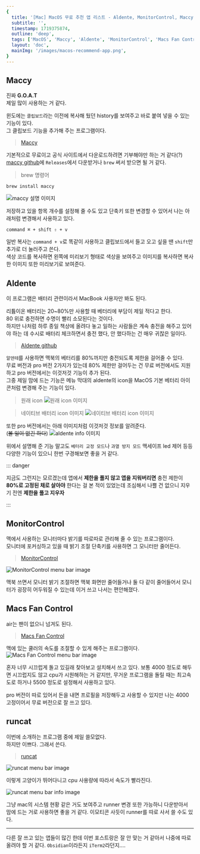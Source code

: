 ```yaml
---
{
  title: '[Mac] MacOS 무료 추천 앱 리스트 - Aldente, MonitorControl, Maccy, Mac Fan Control, runcat',
  subtitle: '',
  timestamp: 1719375874,
  outline: 'deep',
  tags: ['MacOS', 'Maccy', 'Aldente', 'MonitorControl', 'Macs Fan Control', 'runcat'],
  layout: 'doc',
  mainImg: '/images/macos-recommend-app.png',
}
---
```


## Maccy

진짜 **G.O.A.T**   
제일 많이 사용하는 거 같다.

윈도에는 `클립보드`라는 이전에 복사해 뒀던 history를 보여주고 바로 붙여 넣을 수 있는 기능이 있다.   
그 클립보드 기능을 추가해 주는 프로그램이다.

> [Maccy](https://maccy.app)

기본적으로 무료이고 공식 사이트에서 다운로드하려면 기부해야만 하는 거 같다(?)   
[maccy github](https://github.com/p0deje/Maccy)에 `Releases`에서 다운받거나 `brew` 써서 받으면 될 거 같다.

> brew 명령어
```
brew install maccy
```

![maccy 설명 이미지](/images/macos-recommend-app/maccy-1.png)

저장하고 있을 항목 개수를 설정해 줄 수도 있고 단축키 또한 변경할 수 있어서 나는 아래처럼 변경해서 사용하고 있다.

```
command ⌘ + shift ⇧ + v
```

일반 복사는 `command + v`로 똑같이 사용하고 클립보드에서 들고 오고 싶을 땐 `shift`만 추가로 더 눌러주고 쓴다.   
색상 코드를 복사하면 왼쪽에 미리보기 형태로 색상을 보여주고 이미지를 복사하면 복사한 이미지 또한 미리보기로 보여준다.


## Aldente

이 프로그램은 배터리 관련이라서 MacBook 사용자만 봐도 된다.

리튬이온 배터리는 20~80%만 사용할 때 베터리에 부담이 제일 적다고 한다.   
80 위로 충전하면 수명이 빨리 소모된다는 것이다.   
하지만 나처럼 하루 종일 책상에 올려다 놓고 일하는 사람들은 계속 충전을 해주고 있어야 하는 데 수시로 배터리 체크하면서 충전 했다, 안 했다하는 건 매우 귀찮은 일이다.

> [Aldente github](https://apphousekitchen.com/)

`알덴테`를 사용하면 맥북의 베터리를 80%까지만 충전되도록 제한을 걸어줄 수 있다.   
무료 버전과 pro 버전 2가지가 있는데 80% 제한만 걸어두는 건 무료 버전에서도 지원하고 pro 버전에서는 이것저것 기능이 추가 된다.   
그중 제일 맘에 드는 기능은 메뉴 막대의 aldente의 icon을 MacOS 기본 베터리 아이콘처럼 변경해 주는 기능이 있다.

> 원래 icon
![원래 icon 이미지](/images/macos-recommend-app/aldente-1.png)

> 네이티브 배터리 icon 이미지
![네이티브 배터리 icon 이미지](/images/macos-recommend-app/aldente-2.png)

또한 pro 버전에서는 아래 이미지처럼 이것저것 정보를 알려준다.   
(~~볼 일이 없긴 하다~~)
![aldente info 이미지](/images/macos-recommend-app/aldente-3.png)

위에서 설명해 준 기능 말고도 `베터리 교정 모드`나 `과열 방지 모드` 맥세이프 led 제어 등등 다양한 기능이 있으니 한번 구경해보면 좋을 거 같다.

::: danger

지금도 그런지는 모르겠는데 앱에서 **제한을 풀지 않고 앱을 지워버리면** 충전 제한이 **80%로 고정된 채로 살아야** 한다는 걸 본 적이 있었는데 조심해서 나쁠 건 없으니 지우기 전엔 **제한을 풀고 지우자**

:::

## MonitorControl

맥에서 사용하는 모니터마다 밝기를 따로따로 관리해 줄 수 있는 프로그램이다.   
모니터에 포커싱하고 있을 때 밝기 조절 단축키를 사용하면 그 모니터만 줄어든다.

> [MonitorControl](https://github.com/MonitorControl/MonitorControl)

![MonitorControl menu bar image](/images/macos-recommend-app/monitor-control-1.png)

맥북 쓰면서 모니터 밝기 조절하면 맥북 화면만 줄어들거나 둘 다 같이 줄어들어서 모니터가 굉장히 어두워질 수 있는데 이거 쓰고 나서는 편안해졌다.

## Macs Fan Control

air는 팬이 없으니 넘겨도 된다.

> [Macs Fan Control](https://crystalidea.com/macs-fan-control)

맥에 있는 쿨러의 속도를 조절할 수 있게 해주는 프로그램이다.
![Macs Fan Control menu bar image](/images/macos-recommend-app/macs-fan-control-1.png)

혼자 너무 시끄럽게 돌고 있길래 찾아보고 설치해서 쓰고 있다.
보통 4000 정도로 해두면 시끄럽지도 않고 cpu가 시원해하는 거 같지만, 무거운 프로그램을 돌릴 때는 최고속도로 하거나 5500 정도로 설정해서 사용하고 있다.

pro 버전이 따로 있어서 돈을 내면 프로필을 저장해두고 사용할 수 있지만 나는 4000 고정이어서 무료 버전으로 잘 쓰고 있다.


## runcat

이번에 소개하는 프로그램 중에 제일 쓸모없다.   
하지만 이쁘다. 그래서 쓴다.

> [runcat](https://kyome.io/runcat/index.html?lang=en)

![runcat menu bar image](/images/macos-recommend-app/runcat-1.gif)

이렇게 고양이가 뛰어다니고 cpu 사용량에 따라서 속도가 빨라진다.

![runcat menu bar info image](/images/macos-recommend-app/runcat-2.png)

그냥 mac의 시스템 현황 같은 거도 보여주고 runner 변경 또한 가능하니 다운받아서 맘에 드는 거로 사용하면 좋을 거 같다.
이모티콘 사듯이 runner를 따로 사서 쓸 수도 있다.

***

다른 잘 쓰고 있는 앱들이 많긴 한데 이번 포스트랑은 잘 안 맞는 거 같아서 나중에 따로 올려야 할 거 같다.
`Obsidian`이라든지 `iTerm2`라던지….
